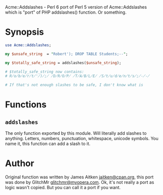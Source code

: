 Acme::Addslashes - Perl 6 port of Perl 5 version of Acme::Addslashes which
is "port" of PHP addslashes() function. Or something.

# Synopsis

```perl
use Acme::Addslashes;

my $unsafe_string  = "Robert'); DROP TABLE Students;--";

my $totally_safe_string = addslashes($unsafe_string);

# $totally_safe_string now contains:
# R̸o̸b̸e̸r̸t̸'̸)̸;̸ ̸D̸R̸O̸P̸ ̸T̸A̸B̸L̸E̸ ̸S̸t̸u̸d̸e̸n̸t̸s̸;̸-̸-̸

# If that's not enough slashes to be safe, I don't know what is
```

# Functions

## `addslashes`

The only function exported by this module. Will literally add slashes to
anything. Letters, numbers, punctuation, whitespace, unicode symbols. You
name it, this function can add a slash to it.

# Author

Original function was written by James Aitken <jaitken@cpan.org>, this
port was done by GlitchMr <glitchmr@myopera.com>. Ok, it's not really a port
as logic wasn't copied. But you can call it a port if you want.
